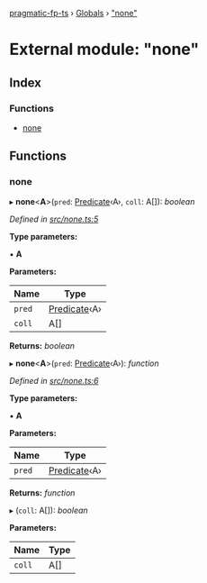 [pragmatic-fp-ts](../README.md) › [Globals](../globals.md) › ["none"](_none_.md)

# External module: "none"

## Index

### Functions

* [none](_none_.md#none)

## Functions

###  none

▸ **none**<**A**>(`pred`: [Predicate](_types_.md#predicate)‹A›, `coll`: A[]): *boolean*

*Defined in [src/none.ts:5](https://github.com/hermann-p/pragmatic-fp-ts/blob/0abe0d4/src/none.ts#L5)*

**Type parameters:**

▪ **A**

**Parameters:**

Name | Type |
------ | ------ |
`pred` | [Predicate](_types_.md#predicate)‹A› |
`coll` | A[] |

**Returns:** *boolean*

▸ **none**<**A**>(`pred`: [Predicate](_types_.md#predicate)‹A›): *function*

*Defined in [src/none.ts:6](https://github.com/hermann-p/pragmatic-fp-ts/blob/0abe0d4/src/none.ts#L6)*

**Type parameters:**

▪ **A**

**Parameters:**

Name | Type |
------ | ------ |
`pred` | [Predicate](_types_.md#predicate)‹A› |

**Returns:** *function*

▸ (`coll`: A[]): *boolean*

**Parameters:**

Name | Type |
------ | ------ |
`coll` | A[] |
